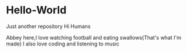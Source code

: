 # Hello-World
Just another repository
Hi Humans

Abbey here,I love watching football and eating swallows(That's what I'm made)
I also love coding and listening to music

